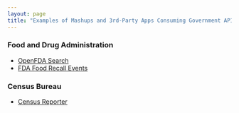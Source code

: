 ```yaml
---
layout: page
title: "Examples of Mashups and 3rd-Party Apps Consuming Government APIs"
---
```


### Food and Drug Administration
* [OpenFDA Search](http://searchopenfda.socialhealthinsights.com)
* [FDA Food Recall Events](https://public.tableausoftware.com/profile/alitalib#!/vizhome/openFDAAPI_FoodEvents/Dashboard1)

### Census Bureau 
* [Census Reporter](http://censusreporter.org/)

